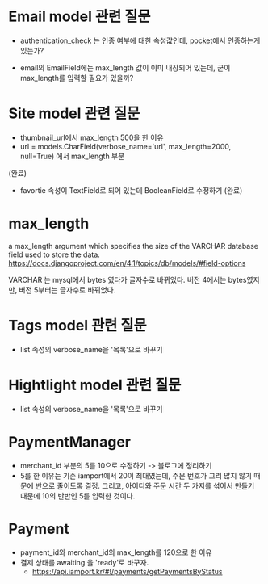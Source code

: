 # Email model 관련 질문

- authentication_check 는 인증 여부에 대한 속성값인데, pocket에서 인증하는게 있는가?

- email의 EmailField에는 max_length 값이 이미 내장되어 있는데, 굳이 max_length를 입력할 필요가 있을까?


# Site model 관련 질문

- thumbnail_url에서 max_length 500을 한 이유
- url = models.CharField(verbose_name='url', max_length=2000, null=True) 에서 max_length 부분

(완료)
- favortie 속성이 TextField로 되어 있는데 BooleanField로 수정하기 (완료)

# max_length
a max_length argument which specifies the size of the VARCHAR database field used to store the data.
https://docs.djangoproject.com/en/4.1/topics/db/models/#field-options 

VARCHAR 는 mysql에서 bytes 였다가 글자수로 바뀌었다. 버전 4에서는 bytes였지만, 버전 5부터는 글자수로 바뀌었다. 

# Tags model 관련 질문

- list 속성의 verbose_name을 '목록'으로 바꾸기

# Hightlight model 관련 질문

- list 속성의 verbose_name을 '목록'으로 바꾸기

# PaymentManager 
- merchant_id 부분의 5를 10으로 수정하기 -> 블로그에 정리하기
- 5를 한 이유는 기존 iamport에서 20이 최대였는데, 주문 번호가 그리 많지 않기 때문에 반으로 줄이도록 결정. 그리고, 아이디와 주문 시간 두 가지를 섞어서 만들기 때문에 10의 반반인 5를 입력한 것이다.

# Payment
- payment_id와 merchant_id의 max_length를 120으로 한 이유
- 결제 상태를 awaiting 을 'ready'로 바꾸자.
    - https://api.iamport.kr/#!/payments/getPaymentsByStatus